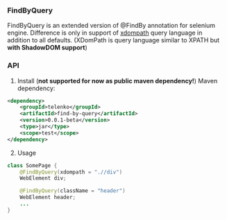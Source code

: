 ### FindByQuery
FindByQuery is an extended version of @FindBy annotation for selenium engine. Difference is only in support of [xdompath](https://github.com/telenko/xdompath "xdompath") query language in addition to all defaults. (XDomPath is query language similar to XPATH but **with ShadowDOM support**)

### API
1) Install (**not supported for now as public maven dependency!**)
Maven dependency:
```XML
<dependency>
    <groupId>telenko</groupId>
    <artifactId>find-by-query</artifactId>
    <version>0.0.1-beta</version>
    <type>jar</type>
    <scope>test</scope>
</dependency>
```
2) Usage
```Java
class SomePage {
    @FindByQuery(xdompath = ".//div")
    WebElement div;

    @FindByQuery(className = "header")
    WebElement header;
    ...
}
```